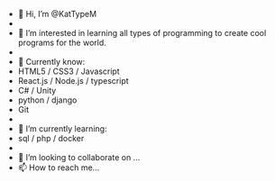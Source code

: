 - 👋 Hi, I’m @KatTypeM
- 
- 👀 I’m interested in learning all types of programming to create cool programs for the world.
- 
- 🐾 Currently know:
- HTML5 / CSS3 / Javascript
- React.js / Node.js / typescript
- C# / Unity 
- python / django
- Git
- 
- 🌱 I’m currently learning:
- sql / php / docker
- 
- 💞️ I’m looking to collaborate on ... 
- 📫 How to reach me... 

<!---
KatTypeM/KatTypeM is a ✨ special ✨ repository because its `README.md` (this file) appears on your GitHub profile.
You can click the Preview link to take a look at your changes.
--->

